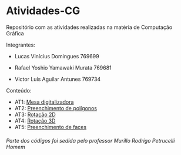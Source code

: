 # Atividades-CG
Repositório com as atividades realizadas na matéria de Computação Gráfica

Integrantes:

- Lucas Vinícius Domingues 769699

- Rafael Yoshio Yamawaki Murata 769681

- Victor Luís Aguilar Antunes 769734

Conteúdo:

- AT1: [Mesa digitalizadora](https://downgit.github.io/#/home?url=https://github.com/VLx2000/Atividades-CG/tree/main/AT1)
- AT2: [Preenchimento de polígonos](https://downgit.github.io/#/home?url=https://github.com/VLx2000/Atividades-CG/tree/main/AT2)
- AT3: [Rotação 2D](https://downgit.github.io/#/home?url=https://github.com/VLx2000/Atividades-CG/tree/main/AT3)
- AT4: [Rotação 3D](https://downgit.github.io/#/home?url=https://github.com/VLx2000/Atividades-CG/tree/main/AT4)
- AT5: [Preenchimento de faces](https://downgit.github.io/#/home?url=https://github.com/VLx2000/Atividades-CG/tree/main/AT5)

###### Parte dos códigos foi sedida pelo professor Murillo Rodrigo Petrucelli Homem ######
